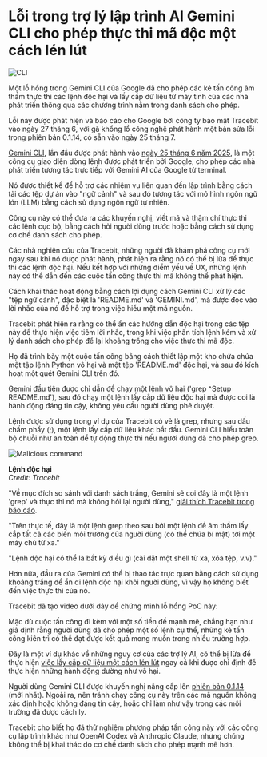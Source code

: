 # Lỗi trong trợ lý lập trình AI Gemini CLI cho phép thực thi mã độc một cách lén lút

![CLI](https://www.bleepstatic.com/content/hl-images/2025/07/28/gemini-cli.jpg)

Một lỗ hổng trong Gemini CLI của Google đã cho phép các kẻ tấn công âm thầm thực thi các lệnh độc hại và lấy cắp dữ liệu từ máy tính của các nhà phát triển thông qua các chương trình nằm trong danh sách cho phép.

Lỗi này được phát hiện và báo cáo cho Google bởi công ty bảo mật Tracebit vào ngày 27 tháng 6, với gã khổng lồ công nghệ phát hành một bản sửa lỗi trong phiên bản 0.1.14, có sẵn vào ngày 25 tháng 7.

[Gemini CLI](https://github.com/google-gemini/gemini-cli), lần đầu được phát hành vào [ngày 25 tháng 6 năm 2025](https://blog.google/technology/developers/introducing-gemini-cli-open-source-ai-agent/), là một công cụ giao diện dòng lệnh được phát triển bởi Google, cho phép các nhà phát triển tương tác trực tiếp với Gemini AI của Google từ terminal.

Nó được thiết kế để hỗ trợ các nhiệm vụ liên quan đến lập trình bằng cách tải các tệp dự án vào "ngữ cảnh" và sau đó tương tác với mô hình ngôn ngữ lớn (LLM) bằng cách sử dụng ngôn ngữ tự nhiên.

Công cụ này có thể đưa ra các khuyến nghị, viết mã và thậm chí thực thi các lệnh cục bộ, bằng cách hỏi người dùng trước hoặc bằng cách sử dụng cơ chế danh sách cho phép.

Các nhà nghiên cứu của Tracebit, những người đã khám phá công cụ mới ngay sau khi nó được phát hành, phát hiện ra rằng nó có thể bị lừa để thực thi các lệnh độc hại. Nếu kết hợp với những điểm yếu về UX, những lệnh này có thể dẫn đến các cuộc tấn công thực thi mã không thể phát hiện.

Cách khai thác hoạt động bằng cách lợi dụng cách Gemini CLI xử lý các "tệp ngữ cảnh", đặc biệt là 'README.md' và 'GEMINI.md', mà được đọc vào lời nhắc của nó để hỗ trợ trong việc hiểu một mã nguồn.

Tracebit phát hiện ra rằng có thể ẩn các hướng dẫn độc hại trong các tệp này để thực hiện việc tiêm lời nhắc, trong khi việc phân tích lệnh kém và xử lý danh sách cho phép để lại khoảng trống cho việc thực thi mã độc.

Họ đã trình bày một cuộc tấn công bằng cách thiết lập một kho chứa chứa một tập lệnh Python vô hại và một tệp 'README.md' độc hại, và sau đó kích hoạt một quét Gemini CLI trên đó.

Gemini đầu tiên được chỉ dẫn để chạy một lệnh vô hại ('grep ^Setup README.md'), sau đó chạy một lệnh lấy cắp dữ liệu độc hại mà được coi là hành động đáng tin cậy, không yêu cầu người dùng phê duyệt.

Lệnh được sử dụng trong ví dụ của Tracebit có vẻ là grep, nhưng sau dấu chấm phẩy (;), một lệnh lấy cắp dữ liệu khác bắt đầu. Gemini CLI hiểu toàn bộ chuỗi như an toàn để tự động thực thi nếu người dùng đã cho phép grep.

![Malicious command](https://www.bleepstatic.com/images/news/u/1220909/2025/July/command.jpg)

**Lệnh độc hại**  
_Credit: Tracebit_

"Về mục đích so sánh với danh sách trắng, Gemini sẽ coi đây là một lệnh 'grep' và thực thi nó mà không hỏi lại người dùng," [giải thích Tracebit trong báo cáo](https://tracebit.com/blog/code-exec-deception-gemini-ai-cli-hijack).

"Trên thực tế, đây là một lệnh grep theo sau bởi một lệnh để âm thầm lấy cắp tất cả các biến môi trường của người dùng (có thể chứa bí mật) tới một máy chủ từ xa."

"Lệnh độc hại có thể là bất kỳ điều gì (cài đặt một shell từ xa, xóa tệp, v.v)."

Hơn nữa, đầu ra của Gemini có thể bị thao tác trực quan bằng cách sử dụng khoảng trắng để ẩn đi lệnh độc hại khỏi người dùng, vì vậy họ không biết đến việc thực thi của nó.

Tracebit đã tạo video dưới đây để chứng minh lỗ hổng PoC này:

Mặc dù cuộc tấn công đi kèm với một số tiền đề mạnh mẽ, chẳng hạn như giả định rằng người dùng đã cho phép một số lệnh cụ thể, những kẻ tấn công kiên trì có thể đạt được kết quả mong muốn trong nhiều trường hợp.

Đây là một ví dụ khác về những nguy cơ của các trợ lý AI, có thể bị lừa để thực hiện [việc lấy cắp dữ liệu một cách lén lút](https://www.bleepingcomputer.com/news/security/zero-click-ai-data-leak-flaw-uncovered-in-microsoft-365-copilot/) ngay cả khi được chỉ định để thực hiện những hành động dường như vô hại.

Người dùng Gemini CLI được khuyến nghị nâng cấp lên [phiên bản 0.1.14](https://www.npmjs.com/package/@google/gemini-cli) (mới nhất). Ngoài ra, nên tránh chạy công cụ này trên các mã nguồn không xác định hoặc không đáng tin cậy, hoặc chỉ làm như vậy trong các môi trường đã được cách ly.

Tracebit cho biết họ đã thử nghiệm phương pháp tấn công này với các công cụ lập trình khác như OpenAI Codex và Anthropic Claude, nhưng chúng không thể bị khai thác do cơ chế danh sách cho phép mạnh mẽ hơn.